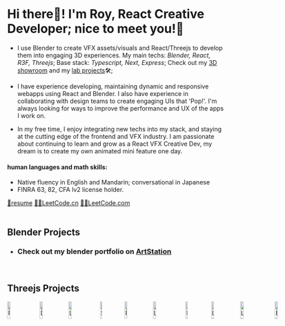 # Hi there👋! I'm Roy, React Creative Developer; nice to meet you!👋
- I use Blender to create VFX assets/visuals and React/Threejs to develop them into engaging 3D experiences. My main techs: <i>Blender, React, R3F, Threejs</i>; Base stack: <i>Typescript, Next, Express</i>; Check out my [3D showroom](https://creative-ataraxia.github.io) and my <a href="#lab">lab projects</a>🛠;

- I have experience developing, maintaining dynamic and responsive webapps using React and Blender. I also have experience in collaborating with design teams to create engaging UIs that 'Pop!'. I'm always looking for ways to improve the performance and UX of the apps I work on.

- In my free time, I enjoy integrating new techs into my stack, and staying at the cutting edge of the frontend and VFX industry. I am passionate about continuing to learn and grow as a React VFX Creative Dev, my dream is to create my own animated mini feature one day.

#### human languages and math skills:
-	Native fluency in English and Mandarin; conversational in Japanese
-	FINRA 63, 82, CFA lv2 license holder.

<a href="https://creative-ataraxia.github.io/images/social/ROY_MA_Resume_2022_thanksgiving_edition.pdf" rel='author' target='_blank'>📃resume</a>
<a href="https://leetcode.cn/u/roy_m/" rel='author' target='_blank'>👨‍💻LeetCode.cn</a>
<a href="https://leetcode.com/Roy_M/" rel='author' target='_blank'>👨‍💻LeetCode.com</a>
<br>
<br>
<section id="lab"></section>
<section id="blender">
  <h2>Blender Projects</h2>
</section>

- <h3>Check out my blender portfolio on <a href="https://www.artstation.com/creative_ataraxia" rel='author' target='_blank'>ArtStation</a></h3>

<br>
<section id="threejs">
  <h2>Threejs Projects</h2>
</section>

<div style="display:flex;flex-direction:row;gap:1rem;">
  <a href="https://creative-ataraxia.github.io/" rel='author' target='_blank'>
    <img src="https://creative-ataraxia.github.io/portfolio_medias/threejsProjects/new-ar-room.png" width=35% height=35% alt="Roy's Portfolio Room">
  </a>
  <a href="https://creative-ataraxia.github.io/dddance/" rel='author' target='_blank'>
    <img src="https://creative-ataraxia.github.io/portfolio_medias/threejsProjects/dddance/dddance_tinySized.png" width=35% height=35% alt="Dance! Lights!">
  </a>
  <a href="https://creative-ataraxia.github.io/vivid-landing-page/" rel='author' target='_blank'>
    <img src="https://creative-ataraxia.github.io/portfolio_medias/threejsProjects/aLandingPage/aLandingPage_1920x937_tinySized.png" width=35% height=35% alt="Landing Page 1">
  </a>
  <a href="https://creative-ataraxia.github.io/meet-the-team-page/" rel='author' target='_blank'>
    <img src="https://creative-ataraxia.github.io/portfolio_medias/threejsProjects/scrollUI/scrollUI_tinySized.png" width=35% height=35% alt="Scroll UI">
  </a>
  <a href="https://creative-ataraxia.github.io/roy-portfolio-ception/" rel='author' target='_blank'>
    <img src="https://creative-ataraxia.github.io/portfolio_medias/threejsProjects/portfolioCeption/portfolioCeption_1920x937_tinySized.png" width=35% height=35% alt="Room with Laptop">
  </a>
  <a href="https://creative-ataraxia.github.io/legacy-portfolio-site/" rel='author' target='_blank'>
    <img src="https://creative-ataraxia.github.io/portfolio_medias/legacy_portfolio_site/screen_tinySized.png" width=35% height=35% alt="Legacy Portfolio">
  </a>
  <a href="https://creative-ataraxia.github.io/get_schwifty_portal/" rel='author' target='_blank'>
    <img src="https://creative-ataraxia.github.io/portfolio_medias/threejsProjects/portal.png" width=35% height=35% alt="Rick's Portal">
  </a>
  <a href="https://creative-ataraxia.github.io/cyberpunk-sphere/" rel='author' target='_blank'>
    <img src="https://creative-ataraxia.github.io/portfolio_medias/threejsProjects/livingSphere/livingSphere_1920x937_tinySized.png" width=35% height=35% alt="Living Sphere">
  </a>
  <a href="https://creative-ataraxia.github.io/sci-fi-gear-display/" rel='author' target='_blank'>
    <img src="https://creative-ataraxia.github.io/portfolio_medias/threejsProjects/studyInLightsAndShadows/studyInLightsAndShadows_1920x937_tinySized.png" width=35% height=35% alt="Lights and Shadows">
  </a>
  <a href="https://creative-ataraxia.github.io/birds-over-sunset/" rel='author' target='_blank'>
    <img src="https://creative-ataraxia.github.io/portfolio_medias/threejsProjects/birdsOverSunset/birdsOverSunset_1920x937_tinySized.png" width=35% height=35% alt="Birds over Sunset">
  </a>
</div>

<!---
unique_counter: 168
--->
